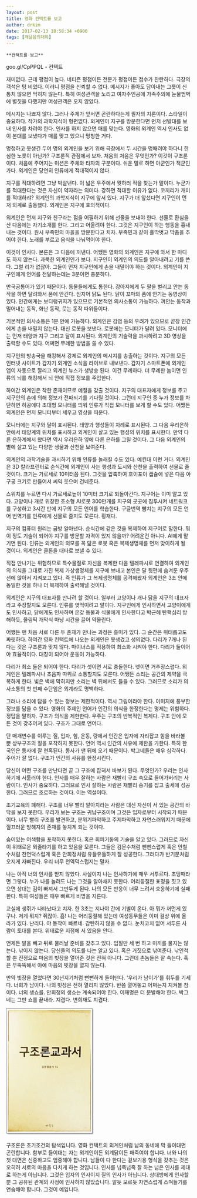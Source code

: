 ```yaml
---
layout: post
title: 영화 컨택트를 보고
author: drkim
date: 2017-02-13 18:58:34 +0900
tags: [깨달음의대화]
---
```

 


    **컨택트를 보고**

  


goo.gl/CpPPQL  - 컨택트

  


재미없다. 근데 평점이 높다. 네티즌 평점이든 전문가 평점이든 점수가 찬란하다. 극장의 객석은 텅 비었다. 이러니 평점을 신뢰할 수 없다. 메시지가 좋아도 담아내는 그릇이 신통치 않으면 먹히지 않는다. 특히 여성관객을 노리고 여자주인공에 가족주의에 눈물범벅에 별짓을 다했지만 여성관객은 오지 않았다. 

  


메시지는 나쁘지 않다. 그러나 주제가 앞서면 곤란하다는게 필자의 지론이다. 스타일이 중요하다. 작가의 과학지식이 형편없다. 외계인이 지구를 방문한다면 먼저 선발대를 보내 인사를 차려야 한다. 인사를 하지 않으면 매를 맞는다. 영화의 외계인 역시 인사도 없이 본대를 보냈다가 매를 맞고 있으니 멍청한 거다. 

  


멍청하고 못생긴 두어 명의 외계인을 보기 위해 극장에서 두 시간을 멍때려야 하다니 한심한 노릇이 아닌가? 구조론적 관점에서 보자. 처음의 처음은 무엇인가? 이것이 구조론이다. 처음에 주어지는 미션은 주체와 타자의 구분이다. 쉬운 말로 하면 아군인가 적군인가다. 외계인은 당연히 인류에게 적대적이지 않다. 

  


지구를 적대하려면 그냥 박살낸다. 이 넓은 우주에서 뭣하러 적을 찾는가 말이다. 누군가를 적대한다는 것은 자신이 약자라는 의미다. 강하면 적대할 이유가 없다. 코끼리가 개미를 적대하랴? 외계인의 과학지식이 지구에 앞서 있다. 지구가 더 앞섰다면 지구인이 먼저 외계로 출동했다. 외계인은 지구에 호의적이다.

  


외계인은 먼저 지구와 친구라는 점을 어필하기 위해 선물을 보내야 한다. 선물로 환심을 산 다음에는 자기소개를 한다. 그리고 어울려야 한다. 그것은 지구인이 하는 행동을 흉내내는 것이다. 원시 부족민의 마을을 방문한다고 치자. 부족민과 같이 홀딱벗고 막춤을 추어야 한다. 노래를 부르고 음식을 나눠먹어야 한다. 

  


이것이 인사다. 본론은 그 다음에 꺼낸다. 어쨌든 영화의 외계인은 지구에 와서 한 마디도 하지 않는다. 과묵한 외계인인가 보다. 지구인이 외계인의 의도를 알아내려고 기를 쓴다. 그럴 리가 없잖아. 그들이 먼저 지구인에게 손을 내밀어야 하는 것이다. 외계인이 지구인에게 언어를 전달하는데는 3분이면 충분하다. 

  


만국공통어가 있기 때문이다. 동물들에게도 통한다. 강아지에게 두 팔을 벌리고 안는 동작을 하면 달려와서 품에 안긴다. 심지어 닭도 된다. 닭이 꼬마의 품에 안기는 동영상이 있다. 인간에게는 보디랭귀지가 있으므로 기본적인 의사소통이 가능하다. 껴안는 동작과 밀어내는 동작, 화난 동작, 웃는 동작 따위들이다. 

  


기본적인 의사소통은 1분 안에 가능하다. 외계인은 감염 등의 우려가 있으므로 곧장 인간에게 손을 내밀지 않는다. 대신 로봇을 보낸다. 로봇에는 모니터가 달려 있다. 모니터에는 먼저 태양과 지구 그리고 달이 표시된다. 외계인의 기술력을 과시하려고 3D 영상을 출력할 수도 있다. 어쩌면 무례한 방법을 쓸 수 있다. 

  


지구인의 방송국을 해킹해서 강제로 외계인의 메시지를 송출하는 것이다. 지구의 모든 인터넷 사이트가 갑자기 외계인 소식을 라이브로 내보낸다. 갑자기 스마트폰에 외계인 앱이 자동으로 깔리고 외계인 뉴스가 생방송 된다. 이건 무례하다. 더 무례한 놈이면 인류의 뇌를 해킹해서 뇌 안에 직접 정보를 주입한다. 

  


하여간 외계인은 착한 존재이므로 예절을 갖출 것이다. 지구의 대표자에게 정보를 주고 지구인의 손에 의해 정보가 전파되기를 기다릴 것이다. 그런데 지구인 중 누가 정보를 차단하면 허공에다 초대형 모니터를 띄워 인류가 직접 모니터를 보게 할 수도 있다. 어쨌든 외계인은 먼저 모니터부터 세우고 영상을 띄운다. 

  


모니터에는 지구와 달이 표시된다. 태양과 행성들이 차례로 표시된다. 그 다음 우리은하 안에서 태양계의 위치를 표시하고 외계인이 살고 있는 행성의 위치를 표시한다. 만약 다른 은하계에서 왔다면 역시 우리은하 옆에 다른 은하를 그릴 것이다. 그 다음 외계인의 별에 살고 있는 다양한 생물과 산천을 보여준다. 

  


외계인의 과학기술을 과시하기 위해 인류를 놀래킬 수도 있다. 예컨대 이런 거다. 외계인은 3D 칼라프린터로 순식간에 외계인이 사는 행성과 도시와 산천을 출력하여 선물로 줄 것이다. 크기는 가로세로 10미터쯤 된다. 그것을 압축하여 호이포이 캡슐에 넣은 다음 야구공 크기로 만들어서 씨익 웃으며 건네준다. 

  


스위치를 누르면 다시 가로세로높이 10미터 크기로 되돌아간다. 지구어는 이미 알고 있다. 고양이나 개로 위장한 초소형 AI로봇 300만개를 지구의 곳곳에 침투시켜 네트워크를 구성하고 3시간 만에 지구의 모든 언어를 학습한다. 구글번역 뺨치는 지구의 모든 언어 번역기를 인류에게 선물로 줄지도 모른다. 횡재다.

  


지구의 컴퓨터 원리는 금방 알아낸다. 순식간에 같은 것을 복제하여 지구어로 말한다. 뭐 이 정도 기술이 되어야 지구를 방문할 자격이 있지 않을까? 어려운건 아니다. AI에게 맡기면 된다. 인류는 외계인의 외모를 꼭 닮은 로봇 혹은 복제생명체를 먼저 맞이하게 될 것이다. 외계인은 클론을 대타로 보낼 수 있다. 

  


직접 만나기는 위험하므로 특수물질로 자신을 복제한 다음 텔레파시로 연결하여 외계인의 의식을 그대로 가진 복제 가상생명체를 지구에 보내고 본인은 달 뒷편에 숨겨둔 우주선에 앉아서 지켜보고 있다. 즉 인류가 그 복제생명체를 공격해봤자 외계인은 3초 안에 동일한 것을 하나 더 복제하여 출력해낼 것이다. 

  


외계인은 지구의 대표자를 만나려 할 것이다. 일부러 고양이나 개나 닭을 지구의 대표자라고 주장할지도 모른다. 인류를 엿먹이려고 말이다. 지구인에게 인사하면서 고양이에게도 인사하고, 닭에게도 인사하며 온갖 동물과 식물에게 인사한다고 박근혜 탄핵심리 방해하듯, 올림픽 개막식 마냥 시간을 끌어 약올린다. 

  


어쨌든 맨 처음 서로 다른 두 존재가 만나는 과정은 흥미가 있다. 그 순간은 위태롭고도 짜릿하다. 하여간 영화 컨택트에 나오는 외계인은 못생겼고 성의없다. 다리가 7개나 된다는 것은 구조론과 맞지 않다. 마이너스를 적용하여 최소화 시켜야 한다. 다리가 둘이어야 효율적이다. 대칭이 되어야 운동이 가능하다. 

  


다리가 최소 둘은 되어야 한다. 다리가 셋이면 서로 충돌한다. 넷이면 거추장스럽다. 외계인은 텔레파시나 초음파 따위로 소통할지도 모른다. 어쨌든 소리는 공간의 제약을 극복하게 한다. 빛은 벽에 막히지만 소리는 벽 뒤에서도 들을 수 있다. 그러므로 소리가 의사소통의 첫 번째 수단임은 외계라도 명백하다. 

  


그러나 소리에 담을 수 있는 정보는 제한적이다. 역시 그림이라야 한다. 이미지에 풍부한 정보를 담을 수 있다. 영화의 주제인 언어가 인간의 의식을 한정한다는 명제는 위험하다. 정답을 말하자. 구조가 의식을 제한한다. 우주는 구조의 반복적인 복제다. 구조 안에 모든 것이 갖추어져 있다. 구조가 그대로 언어다. 

  


단 매개변수를 이루는 질, 입자, 힘, 운동, 량에서 인간은 입자에 자리잡고 힘을 바라볼 뿐 상부구조의 질을 포착하지 못한다. 언어 역시 인간의 사유에 제한을 가한다. 특히 한국인은 동사에 잘 현혹된다. 동사가 맨 뒤에 오기 때문이다. 박그네들은 매우 심각하다. 주어가 잘 없다. 구조가 인간의 사유를 한정시킨다. 

  


당신이 어떤 구조를 만난다면 곧 그 구조에 잡혀서 바보가 된다. 무엇인가? 우리는 인사하기에 서툴러야 한다. 인사를 매우 잘하는 사람은 재빨리 구조 속으로 들어가버리는 사람이다. 인사가 중요하다. 그러므로 인사 잘하는 사람은 재빨리 승기를 잡고 출세에 성공한다. 그러므로 조로하는 것이다. 이는 역설이다.

  


조기교육의 폐해다. 구조를 너무 빨리 알아치라는 사람은 대신 자신이 서 있는 공간의 바닥을 보지 못한다. 우리가 보는 구조는 귀납구조이며 그것은 입자로부터 시작되기 때문이다. 너무 빨리 구조를 발견하고, 분위기파악하고 주제파악하고 자연스러워지기 때문에 껄끄러운 방해자의 존재를 놓치게 되는 것이다. 

  


숨어있는 어색함을 포착하지 못한다. 혹은 회피기동의 기술을 알고 있다. 그러므로 자신이 위태로운 외줄타기를 하고 있음을 모른다. 그들은 김문수처럼 뻔뻔스럽게 혹은 안철수처럼 천연덕스럽게 혹은 안희정처럼 유들유들하게 잘 성공한다. 그러다가 반기문처럼 오지게 자빠진다. 우리 너무 천역덕스럽지는 말자. 

  


나는 아직 너의 인사를 받지 않았다. 사실이지 나는 인사하기에 매우 서투르다. 초딩때라면 그렇다. 누가 나를 놀려도 나는 그것을 알아채지 못한다. 어리둥절한 표정을 짓고 있으면 상대는 김이 빠져서 그만두게 된다. 나의 모든 반응이 너무 느려서 호응하기에 실패한다. 특히 여성들은 매우 빠르게 비명을 지른다. 

  


교실에 생쥐가 나타났다고 치자. 한 3초는 지나야 간에 기별이 온다. 아 뭐가 꺼먼게 있구나. 저게 뭐지? 쥐잖아. 흠! 나는 어리둥절해 있는데 여성동무들은 이미 걸상 위에 올라가 있다. 난리다. 야 동작이 빠르네. 감탄하지 않을 수 없다. 눈치코치 없어 서투른 사람이 토대를 본다. 위태로운 지점에 서 있음을 안다. 

  


언제든 발을 빼고 뒤로 물러날 준비를 갖추고 있다. 입질만 세 번 하고 미끼를 물지는 않는다. 낚이지 않는다. 당신들의 의도를 나는 알고 있다. 혹은 거짓으로 낚여준다. 낚인척 할 뿐 진정으로 마음의 빗장을 열어준 것은 전혀 아니다. 그런데 촌놈들은 잘 속는다. 혹은 무뚝뚝해서 아예 마음의 빗장을 열지 않는다. 

  


만약 빗장을 열었다면 30년지기처럼 뻔뻔하게 들이댄다. '우리가 남이가'를 휘두를 기세다. 너희가 남이다. 나의 빗장은 전혀 열리지 않았다. 반쯤 열어놓고 어쩌는지 지켜볼 참이다. 너의 생쇼를. 안희정의 생쇼는 계속되어야 한다. 이재명은 더 분발해야 한다. 박그네는 그만 쇼를 끝내라. 지겹다. 변희재도 지겹다.

  


  



 ![](/files/attach/images/198/289/809/20170108_234810.jpg) 

  


구조론은 초기조건의 탐색입니다. 영화 컨택트의 외계인처럼 남의 동네에 막 들이대면 곤란합니다. 함부로 들이대는 자는 외계인이든 외계닭이든 패죽여야 합니다. 너와 나의 첫 대면은 신중하고도 엄중해야 합니다. 남들이 다 한다는 겉보기용 형식을 갖추는 것은 오히려 서로의 마음을 다치게 하는 것입니다. 인사를 넙죽넙죽 잘 하는 넘은 인사를 제대로 하는게 아닙니다. 그것은 입자의 인사이지 질의 인사가 아닙니다. 상대방에게 인사할 뿐 그 공유된 관계의 사정에 인사하지 않았습니다. 알듯 모르듯 자연스럽게 스며들기를 연습해야 합니다. 그것이 예입니다.